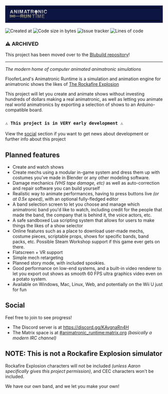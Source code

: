 ![# Animatronic Runtime](./marketing/banner.webp)

![Created at](https://img.shields.io/github/created-at/FlooferLand/Animatronic-Runtime?style=plastic&logo=github&link=https://github.com/FlooferLand/Animatronic-Runtime)
![Code size in bytes](https://img.shields.io/github/languages/code-size/FlooferLand/Animatronic-Runtime?style=plastic&color=brightgreen&link=https://github.com/FlooferLand/Animatronic-Runtime)
![Issue tracker](https://img.shields.io/github/issues/FlooferLand/Animatronic-Runtime?style=plastic&link=https://github.com/FlooferLand/Animatronic-Runtime/issues)
![Lines of code](https://img.shields.io/tokei/lines/github/FlooferLand/Animatronic-Runtime?style=plastic&link=https://github.com/FlooferLand/Animatronic-Runtime)

### ⚠️ ARCHIVED

This project has been moved over to the [Blubuild repository](https://github.com/FlooferLand/blubuild)!

---

_The modern home of computer animated animatronic simulations_

FlooferLand's Animatronic Runtime is a simulation and animation engine for animatronic shows the likes of [The Rockafire Explosion](https://www.youtube.com/watch?v=8SeSavNd9_c&list=PLB8A625C54121DA04)

This project will let you create and animate shows without investing hundreds of dollars making a real animatronic, as well as letting you animate real world animatronics by exporting a selection of shows to an Arduino-compatible board.

### `⚠️ This project is in VERY early development ⚠️`
View the [social](#Social) section if you want to get news about development or further info about this project

## Planned features
- Create and watch shows
- Create mechs using a modular in-game system and dress them up with costumes you've made in Blender or any other modeling software.
- Damage mechanics _(VHS tape damage, etc)_ as well as auto-correction and repair software you can build yourself
- Realistic way to animate performances, having to press buttons live _(or at 0.5x speed)_, with an optional fully-fledged editor
- A band selection screen to let you choose and manage which animatronic band you'd like to watch, including credit for the people that made the band, the company that is behind it, the voice actors, etc.
- A safe sandboxed Lua scripting system that allows for users to make things the likes of a show selector
- Online features such as a place to download user-made mechs, costume pieces, scriptable props, shows for specific bands, band packs, etc. Possible Steam Workshop support if this game ever gets on there.
- Flatscreen + VR support
- Simple mech retargeting
- Planned story mode, with included spookies.
- Good performance on low-end systems, and a built-in video renderer to let you export out shows as smooth 60 FPS ultra graphics video even on a potato system.
- Available on Windows, Mac, Linux, Web, and potentially on the Wii U just for fun

## Social
Feel free to join to see progress! <br/>
- The Discord server is at https://discord.gg/KAvgnaRn4H
- The Matrix space is at [#animatronic_runtime:matrix.org](https://matrix.to/#/%23animatronic_runtime:matrix.org) _(basically a modern IRC channel)_

## NOTE: This is not a Rockafire Explosion simulator
Rockafire Explosion characters will not be included _(unless Aaron specifically gives this project permission)_, and CEC characters won't be included.

We have our own band, and we let you make your own!
